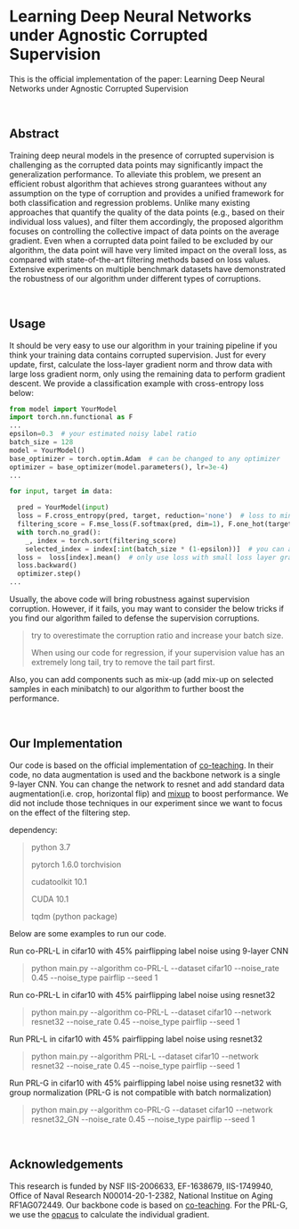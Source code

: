 # Learning Deep Neural Networks under Agnostic Corrupted Supervision
This is the official implementation of the paper: Learning Deep Neural Networks under Agnostic Corrupted Supervision

<br>

## Abstract
Training deep neural models in the presence of corrupted supervision is challenging as the corrupted data points may significantly impact the generalization performance.
To alleviate this problem, we present an efficient robust algorithm that achieves strong guarantees without any assumption on the type of corruption and provides a unified framework for both classification and regression problems. Unlike many existing approaches that quantify the quality of the data points (e.g., based on their individual loss values), and filter them accordingly, 
the proposed algorithm focuses on controlling the collective impact of data points on the average gradient. 
Even when a corrupted data point failed to be excluded by our algorithm, the data point will have very limited impact on the overall loss, as compared with state-of-the-art filtering methods 
based on loss values. Extensive experiments on multiple benchmark datasets have demonstrated the robustness of our algorithm under different types of corruptions.


<br>

## Usage

It should be very easy to use our algorithm in your training pipeline if you think your training data contains corrupted supervision. 
Just for every update, first, calculate the loss-layer gradient norm and throw data with large loss gradient norm, only using the remaining data to perform gradient descent.
We provide a classification example with cross-entropy loss below: 

```python
from model import YourModel
import torch.nn.functional as F
...
epsilon=0.3  # your estimated noisy label ratio
batch_size = 128
model = YourModel()
base_optimizer = torch.optim.Adam  # can be changed to any optimizer
optimizer = base_optimizer(model.parameters(), lr=3e-4)
...

for input, target in data:

  pred = YourModel(input)
  loss = F.cross_entropy(pred, target, reduction='none')  # loss to minimize
  filtering_score = F.mse_loss(F.softmax(pred, dim=1), F.one_hot(target, num_classes=10), reduction='none') # get individual loss-layer gradient norm. The loss layer gradient norm for cross entropy is the MSE loss.
  with torch.no_grad():
    _, index = torch.sort(filtering_score)
    selected_index = index[:int(batch_size * (1-epsilon))]  # you can also use dynamic filtering ratio. For example, you can linearly increase epsilon from 0 to your estimated noisy label ratio in first 10 epochs.
  loss =  loss[index].mean()  # only use loss with small loss layer gradient norm
  loss.backward()
  optimizer.step()
...
```

Usually, the above code will bring robustness against supervision corruption. However, if it fails, you may want to consider the below tricks if you find our algorithm failed to defense the supervision corruptions.
> try to overestimate the corruption ratio and increase your batch size. 
>
> When using our code for regression, if your supervision value has an extremely long tail, try to remove the tail part first.

Also, you can add components such as mix-up (add mix-up on selected samples in each minibatch) to our algorithm to further boost the performance.


<br>

## Our Implementation
Our code is based on the official implementation of [co-teaching](https://github.com/bhanML/Co-teaching). In their code, no data augmentation is used and the backbone network is a single 9-layer CNN. You can change the network to resnet and add standard data augmentation(i.e. crop, horizontal flip) and [mixup](https://arxiv.org/abs/1710.09412) to boost performance.
We did not include those techniques in our experiment since we want to focus on the effect of the filtering step.


dependency:
> python 3.7
>
> pytorch 1.6.0 torchvision 
>
> cudatoolkit 10.1
>
> CUDA 10.1
>
> tqdm (python package)


Below are some examples to run our code.

Run co-PRL-L in cifar10 with 45% pairflipping label noise using 9-layer CNN
>python main.py --algorithm co-PRL-L --dataset cifar10 --noise_rate 0.45 --noise_type pairflip --seed 1

Run co-PRL-L in cifar10 with 45% pairflipping label noise using resnet32
>python main.py --algorithm co-PRL-L --dataset cifar10 --network resnet32 --noise_rate 0.45 --noise_type pairflip --seed 1

Run PRL-L in cifar10 with 45% pairflipping label noise using resnet32
>python main.py --algorithm PRL-L --dataset cifar10 --network resnet32 --noise_rate 0.45 --noise_type pairflip --seed 1

Run PRL-G in cifar10 with 45% pairflipping label noise using resnet32 with group normalization (PRL-G is not compatible with batch normalization)
>python main.py --algorithm co-PRL-G --dataset cifar10 --network resnet32_GN --noise_rate 0.45 --noise_type pairflip --seed 1


<br>

## Acknowledgements
This research is funded by NSF IIS-2006633, EF-1638679, IIS-1749940, Office of Naval Research N00014-20-1-2382, National Institue on Aging RF1AG072449.
Our backbone code is based on [co-teaching](https://github.com/bhanML/Co-teaching). For the PRL-G, we use the [opacus](https://github.com/pytorch/opacus) to calculate the individual gradient.

